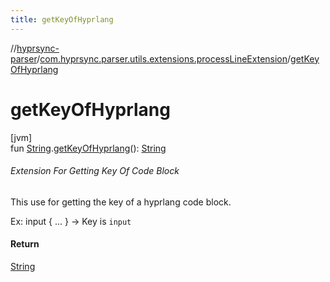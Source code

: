 ```yaml
---
title: getKeyOfHyprlang
---
```

//[hyprsync-parser](../../index.html)/[com.hyprsync.parser.utils.extensions.processLineExtension](index.html)/[getKeyOfHyprlang](get-key-of-hyprlang.html)



# getKeyOfHyprlang



[jvm]\
fun [String](https://kotlinlang.org/api/core/kotlin-stdlib/kotlin/-string/index.html).[getKeyOfHyprlang](get-key-of-hyprlang.html)(): [String](https://kotlinlang.org/api/core/kotlin-stdlib/kotlin/-string/index.html)



###### Extension For Getting Key Of Code Block



This use for getting the key of a hyprlang code block.



Ex: input { ... } -> Key is `input`



#### Return



[String](https://kotlinlang.org/api/core/kotlin-stdlib/kotlin/-string/index.html)



